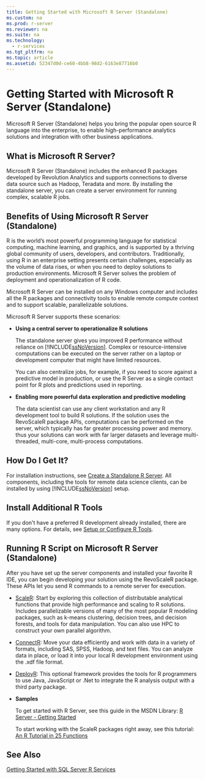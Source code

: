 ```yaml
---
title: Getting Started with Microsoft R Server (Standalone)
ms.custom: na
ms.prod: r-server
ms.reviewer: na
ms.suite: na
ms.technology: 
  - r-services
ms.tgt_pltfrm: na
ms.topic: article
ms.assetid: 52347d0d-ce60-4bb8-98d2-6163e87716b0
---
```

# Getting Started with Microsoft R Server (Standalone)
  Microsoft R Server \(Standalone\)  helps you bring the popular open source R language into the enterprise, to enable high\-performance analytics solutions and integration with other business applications.  
  
## What is Microsoft R Server?  
 Microsoft R Server \(Standalone\) includes the enhanced R packages developed by Revolution Analytics and supports connections to diverse data source such as Hadoop, Teradata and more. By installing the standalone server, you can create a server environment for running complex, scalable R jobs.  
  
## Benefits of  Using Microsoft R Server \(Standalone\)  
 R is the world’s most powerful programming language for statistical computing, machine learning, and graphics, and is supported by a thriving global community of users, developers, and contributors. Traditionally, using R in an enterprise setting presents certain challenges, especially as the volume of data rises, or when you need to deploy solutions to production environments. Microsoft R Server solves the problem of deployment and operationalization of R code.  
  
 Microsoft R Server can be installed on any Windows computer and includes all the R packages and connectivity tools to enable remote compute context and to support scalable, parallelizable solutions.  
  
 Microsoft R Server supports these scenarios:  
  
-   **Using a central server to operationalize R solutions**  
  
     The standalone server gives you improved R performance without reliance on [!INCLUDE[ssNoVersion](../../Token/Other/ssNoVersion_md.md)]. Complex or resource\-intensive computations can be executed on the server rather on a laptop or development computer that might have limited resources.  
  
     You can also centralize jobs, for example, if you need to score against a predictive model in production, or use the R Server as a single contact point for R plots and predictions used in reporting.  
  
-   **Enabling more powerful data exploration and predictive modeling**  
  
     The data scientist can use any client workstation and any R development tool to build R solutions. If the solution uses the RevoScaleR package APIs, computations can be performed on the server, which typically has far greater processing power and memory. thus your solutions can work with far larger datasets and leverage multi\-threaded, multi\-core, multi\-process computations.  
  
## How Do I Get It?  
 For installation instructions, see [Create a Standalone R Server](../../Topics/TopicNameContainA/Create-a-Standalone-R-Server.md). All components, including the tools for remote data science clients, can be installed by using [!INCLUDE[ssNoVersion](../../Token/Other/ssNoVersion_md.md)] setup.  
  
## Install Additional R Tools  
 If you don't have a preferred R development already installed, there are many options. For details, see [Setup or Configure R Tools](../../Topics/TopicNameNotContainA/Setup-or-Configure-R-Tools.md).  
  
## Running R Script on Microsoft R Server \(Standalone\)  
 After you have set up the server components and installed  your favorite R IDE, you can begin developing your solution using the RevoScaleR package. These APIs let you send R commands to a remote server for execution.  
  
-   [ScaleR](https://msdn.microsoft.com/microsoft-r/rserver/rserver-getting-started): Start by exploring this collection of distributable analytical functions that provide high performance and scaling to R solutions. Includes parallelizable versions of many of the most popular R modeling packages, such as k\-means clustering, decision trees, and decision forests, and tools for data manipulation. You can also use HPC to construct your own parallel algorithm.  
  
-   [ConnectR](https://msdn.microsoft.com/microsoft-r/rserver/rserver-getting-started): Move your data efficiently and work  with data in a variety of formats, including SAS, SPSS, Hadoop, and text files. You can analyze data in place, or load it into your local R development environment using the .xdf file format.  
  
-   [DeployR](https://msdn.microsoft.com/microsoft-r/rserver/rserver-getting-started): This optional framework provides the tools for R programmers to use Java, JavaScript or .Net to integrate the R analysis output with a third party package.  
  
-   **Samples**  
  
     To get started with R Server, see this guide in the MSDN Library: [R Server \- Getting Started](https://msdn.microsoft.com/microsoft-r/rserver/rserver-getting-started)  
  
     To start working with the ScaleR packages right away, see this tutorial: [An R Tutorial in 25 Functions](https://msdn.microsoft.com/microsoft-r/rserver/rserver-getting-started)  
  
## See Also  
 [Getting Started with SQL Server R Services](../../Topics/TopicNameNotContainA/Getting-Started-with-SQL-Server-R-Services.md)  
  
  